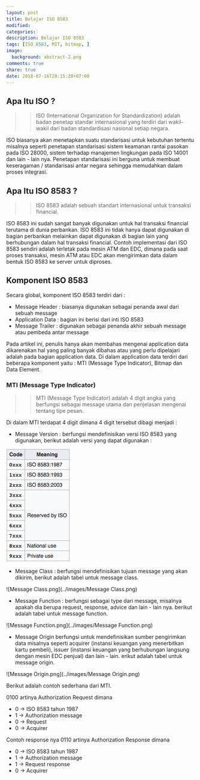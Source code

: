 ```yaml
---
layout: post
title: Belajar ISO 8583
modified:
categories:
description: Belajar ISO 8583
tags: [ISO 8583, MIT, bitmap, ]
image:
  background: abstract-2.png
comments: true
share: true
date: 2018-07-16T20:15:28+07:00
---
```


## Apa Itu ISO ?

>>ISO (International Organization for Standardization) adalah badan penetap standar internasional yang terdiri dari wakil-wakil dari badan standardisasi nasional setiap negara.

ISO biasanya akan menetapkan suatu standarisasi untuk kebutuhan tertentu misalnya seperti penetapan standarisasi sistem keamanan rantai pasokan pada ISO 28000, sistem terhadap manajemen lingkungan pada ISO 14001 dan lain - lain nya. Penetapan standarisasi ini berguna untuk membuat keseragaman / standarisasi antar negara sehingga memudahkan dalam proses integrasi.

## Apa Itu ISO 8583 ?

>>ISO 8583 adalah sebuah standart internasional untuk transaksi financial.

ISO 8583 ini sudah sangat banyak digunakan untuk hal transaksi financial terutama di dunia perbankan. ISO 8583 ini tidak hanya dapat digunakan di bagian perbankan melainkan dapat digunakan di bagian lain yang berhubungan dalam hal transaksi financial. Contoh implementasi dari ISO 8583 sendiri adalah terletak pada mesin ATM dan EDC, dimana pada saat proses transaksi, mesin ATM atau EDC akan mengirimkan data dalam bentuk ISO 8583 ke server untuk diproses.

## Komponent ISO 8583

Secara global, komponent ISO 8583 terdiri dari :

* Message Header : biasanya digunakan sebagai penanda awal dari sebuah message
* Application Data : bagian ini berisi dari inti ISO 8583
* Message Trailer : digunakan sebagai penanda akhir sebuah message atau pembeda antar message

Pada artikel ini, penulis hanya akan membahas mengenai application data dikarenakan hal yang paling banyak dibahas atau yang perlu dipelajari adalah pada bagian application data. Di dalam application data terdiri dari beberapa komponent yaitu : MTI (Message Type Indicator), Bitmap dan Data Element.

### MTI (Message Type Indicator)

>>MTI (Message Type Indicator) adalah 4 digit angka yang berfungsi sebagai message utama dan penjelasan mengenai tentang tipe pesan.

Di dalam MTI terdapat 4 digit dimana 4 digit tersebut dibagi menjadi :

* Message Version : berfungsi mendefinisikan versi ISO 8583 yang digunakan, berikut adalah versi yang dapat digunakan :

![MTI.png](../images/MTI.png)

* Message Class : berfungsi mendefinisikan tujuan message yang akan dikirim, berikut adalah tabel untuk message class.

![Message Class.png](../images/Message Class.png)

* Message Function : berfungsi sebagai type dari message, misalnya apakah dia berupa request, response, advice dan lain - lain nya. berikut adalah tabel untuk message function.

![Message Function.png](../images/Message Function.png)

* Message Origin berfungsi untuk mendefinisikan sumber pengirimkan data misalnya seperti acquirer (instansi keuangan yang menerbitkan kartu pembeli), issuer (instansi keuangan yang berhubungan langsung dengan mesin EDC penjual) dan lain - lain. erikut adalah tabel untuk message origin.

![Message Origin.png](../images/Message Origin.png)

Berikut adalah contoh sederhana dari MTI.

0100 artinya Authorization Request dimana

* 0 -> ISO 8583 tahun 1987
* 1 -> Authorization message
* 0 -> Request
* 0 -> Acquirer

Contoh response nya 0110 artinya Authorization Response dimana

* 0 -> ISO 8583 tahun 1987
* 1 -> Authorization message
* 1 -> Request response
* 0 -> Acquirer

### 